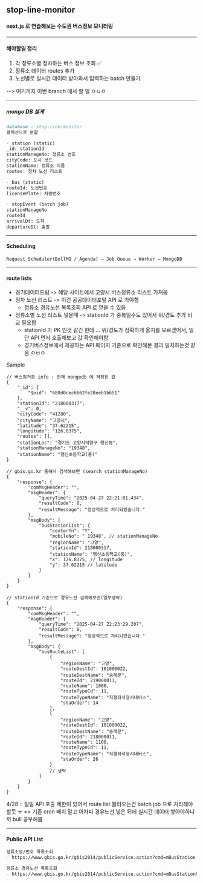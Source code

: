 ## stop-line-monitor
#### next.js 로 연습해보는 수도권 버스정보 모니터링


----
#### 해야할일 정리
1. 각 정류소별 정차하는 버스 정보 조회 ✅ 
2. 정류소 데이터 routes 추가
3. 노선별로 실시간 데이터 받아와서 입력하는 batch 만들기

--> 여기까지 이번 branch 에서 할 일 ㅇㅂㅇ

----

##### mongo DB 설계
```markdown
database : stop-line-monitor
컬렉션으로 분할

- station (static)
_id: stationId 
stationManageNo: 정류소 번호
cityCode: 도시 코드
stationName: 정류소 이름
routes: 정차 노선 리스트

- bus (static)
routeId: 노선번호
licensePlate: 차량번호

- stopEvent (batch job)
stationManageNo
routeId
arrivalDt: 도착
departureDt: 출발
```

---

#### Scheduling
```
Request Scheduler(BollMQ / Agenda) → Job Queue → Worker → MongoDB
```
---

#### route lists
- 경기데이터드림 -> 해당 사이트에서 고양시 버스정류소 리스트 가져옴
- 정차 노선 리스트 -> 이건 공공데이터포털 API 로 가야함
  - 정류소 경유노선 목록조회 API 로 얻을 수 있음
- 정류소별 노선 리스트 넣을때 -> stationId 가 중복일수도 있어서 위/경도 추가 비교 필요함
  - stationId 가 PK 인것 같긴 한데 ... 위/경도가 정확하게 올지를 모르겠어서, 일단 API 먼저 호출해보고 값 확인해야함 
  - 경기버스정보에서 제공하는 API 페이지 기준으로 확인해본 결과 일치하는것 같음 ㅇㅂㅇ
  
Sample
```
// 버스정거장 info : 현재 mongodb 에 저장된 값
{
    "_id": {
        "$oid": "680d0cec6662fe28eeb1b651"
    },
    "stationId": "218000317",
    "__v": 0,
    "cityCode": "41280",
    "cityName": "고양시",
    "latitude": "37.62215",
    "longitude": "126.8375",
    "routes": [],
    "stationLoc": "경기도 고양시덕양구 행신동",
    "stationManageNo": "19348",
    "stationName": "행신초등학교(중)"
}

// gbis.go.kr 통해서 검색해보면 (search stationManageNo)
{
    "response": {
        "comMsgHeader": "",
        "msgHeader": {
            "queryTime": "2025-04-27 22:21:01.434",
            "resultCode": 0,
            "resultMessage": "정상적으로 처리되었습니다."
        },
        "msgBody": {
            "busStationList": {
                "centerYn": "Y",
                "mobileNo": " 19348", // stationManageNo
                "regionName": "고양",
                "stationId": 218000317,
                "stationName": "행신초등학교(중)",
                "x": 126.8375, // longitude
                "y": 37.62215 // latitude
            }
        }
    }
}

// stationId 기준으로 경유노선 검색해보면(일부생략)
{
    "response": {
        "comMsgHeader": "",
        "msgHeader": {
            "queryTime": "2025-04-27 22:23:29.207",
            "resultCode": 0,
            "resultMessage": "정상적으로 처리되었습니다."
        },
        "msgBody": {
            "busRouteList": [
                {
                    "regionName": "고양",
                    "routeDestId": 101000022,
                    "routeDestName": "숭례문",
                    "routeId": 219000013,
                    "routeName": 1000,
                    "routeTypeCd": 11,
                    "routeTypeName": "직행좌석형시내버스",
                    "staOrder": 14
                },
                {
                    "regionName": "고양",
                    "routeDestId": 101000022,
                    "routeDestName": "숭례문",
                    "routeId": 218000011,
                    "routeName": 1100,
                    "routeTypeCd": 11,
                    "routeTypeName": "직행좌석형시내버스",
                    "staOrder": 26
                } 
                // 생략
            ]
        }
    }
}
```

4/28 :: 일일 API 호출 제한이 있어서 route list 불러오는건 batch job 으로 처리해야할듯 ㅠ
=> 기존 cron 배치 말고 어차피 경유노선 넣은 뒤에 실시간 데이터 쌓아야하니까 bull 공부해봄

---
#### Public API List
```markdown
정류소명/번호 목록조회
- https://www.gbis.go.kr/gbis2014/publicService.action?cmd=mBusStation

정류소 경유노선 목록조회
- https://www.gbis.go.kr/gbis2014/publicService.action?cmd=mBusStationRoute
```